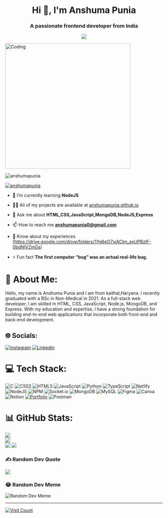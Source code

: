 <h1 align="center">Hi 👋, I'm Anshuma Punia</h1>
<h3 align="center">A passionate frontend developer from India</h3>

<p align="center" color:"red">
     <a href="https://github.com/DenverCoder1/readme-typing-svg">
          <img src="https://readme-typing-svg.demolab.com/?lines=Hello! I am Anshuma Punia 🏽; I am a Full-Stack%20Web%20Developer 🏻‍💻; interested in Coding 🏃‍♂️♂️;Curious%20to%20learn%20new%20things !&font=Fira%20Code&center=true&width=440&height=45&color=#37bcf7&vCenter=true&size=22&pause=1000"></a>
      </p>

<img align="" alt="Coding" width="400" src="https://media.tenor.com/qJ5evVs-_uUAAAAC/coding.gif" />

<p align="left"> <img src="https://komarev.com/ghpvc/?username=anshumapunia&label=Profile%20views&color=0e75b6&style=flat" alt="anshumapunia" /> </p>

<p align="left"> <a href="https://github.com/ryo-ma/github-profile-trophy"><img src="https://github-profile-trophy.vercel.app/?username=anshumapunia" alt="anshumapunia" /></a> </p>


- 🌱 I’m currently learning **NodeJS**

- 👨‍💻 All of my projects are available at [anshumapunia.github.io](https://anshumapunia.github.io)

- 💬 Ask me about **HTML,CSS,JavaScript,MongoDB,NodeJS,Express**

- 📫 How to reach me **anshumapunia0@gmail.com**

- 📄 Know about my experiences [https://drive.google.com/drive/folders/1Yg6eO7xiAClm_exUPBzlF-0bdNIVZmGs)

- ⚡ Fun fact **The first computer “bug” was an actual real-life bug.**

# 💫 About Me:
Hello, my name is Anshuma Punia and I am from kaithal,Haryana. I recently graduated with a BSc in Non-Medical in 2021. As a full-stack web developer, I am skilled in HTML, CSS, JavaScript, Node.js, MongoDB, and Express. With my education and expertise, I have a strong foundation for building end-to-end web applications that incorporate both front-end and back-end development.


## 🌐 Socials:
[![Instagram](https://img.shields.io/badge/Instagram-%23E4405F.svg?logo=Instagram&logoColor=white)](https://instagram.com/anshuma_punia) [![LinkedIn](https://img.shields.io/badge/LinkedIn-%230077B5.svg?logo=linkedin&logoColor=white)](https://www.linkedin.com/in/anshuma-punia/)

# 💻 Tech Stack:
![C](https://img.shields.io/badge/c-%2300599C.svg?style=for-the-badge&logo=c&logoColor=white) ![CSS3](https://img.shields.io/badge/css3-%231572B6.svg?style=for-the-badge&logo=css3&logoColor=white) ![HTML5](https://img.shields.io/badge/html5-%23E34F26.svg?style=for-the-badge&logo=html5&logoColor=white) ![JavaScript](https://img.shields.io/badge/javascript-%23323330.svg?style=for-the-badge&logo=javascript&logoColor=%23F7DF1E) ![Python](https://img.shields.io/badge/python-3670A0?style=for-the-badge&logo=python&logoColor=ffdd54) ![TypeScript](https://img.shields.io/badge/typescript-%23007ACC.svg?style=for-the-badge&logo=typescript&logoColor=white) ![Netlify](https://img.shields.io/badge/netlify-%23000000.svg?style=for-the-badge&logo=netlify&logoColor=#00C7B7) ![NodeJS](https://img.shields.io/badge/node.js-6DA55F?style=for-the-badge&logo=node.js&logoColor=white) ![NPM](https://img.shields.io/badge/NPM-%23000000.svg?style=for-the-badge&logo=npm&logoColor=white) ![Socket.io](https://img.shields.io/badge/Socket.io-black?style=for-the-badge&logo=socket.io&badgeColor=010101) ![MongoDB](https://img.shields.io/badge/MongoDB-%234ea94b.svg?style=for-the-badge&logo=mongodb&logoColor=white) ![MySQL](https://img.shields.io/badge/mysql-%2300f.svg?style=for-the-badge&logo=mysql&logoColor=white) 	![Figma](https://img.shields.io/badge/figma-%23F24E1E.svg?style=for-the-badge&logo=figma&logoColor=white) ![Canva](https://img.shields.io/badge/Canva-%2300C4CC.svg?style=for-the-badge&logo=Canva&logoColor=white) ![Notion](https://img.shields.io/badge/Notion-%23000000.svg?style=for-the-badge&logo=notion&logoColor=white) [![Portfolio](https://img.shields.io/badge/Portfolio-%23000000.svg?style=for-the-badge&logo=firefox&logoColor=#FF7139)](https://anshumapunia.github.io/) ![Postman](https://img.shields.io/badge/Postman-FF6C37?style=for-the-badge&logo=postman&logoColor=white)
# 📊 GitHub Stats:
![](https://github-readme-stats.vercel.app/api?username=anshumapunia&theme=dark&hide_border=false&include_all_commits=true&count_private=true)<br/>
![](https://github-readme-streak-stats.herokuapp.com/?user=anshumapunia&theme=dark&hide_border=false)<br/>
![](https://github-readme-stats.vercel.app/api/top-langs/?username=anshumapunia&theme=dark&hide_border=false&include_all_commits=true&count_private=true&layout=compact)
![](https://github-readme-activity-graph.cyclic.app/graph?username=anshumapunia&count_private=true&theme=react-dark&hide_border=true)

### ✍️ Random Dev Quote
![](https://quotes-github-readme.vercel.app/api?type=horizontal&theme=radical)

### 😂 Random Dev Meme
![Random Dev Meme](https://example.com/meme.jpg)

---

[![Visit Count](https://visitcount.itsvg.in/api?id=anshumapunia&icon=0&color=0)](https://visitcount.itsvg.in)


<!-- Proudly created with GPRM ( https://gprm.itsvg.in ) -->

